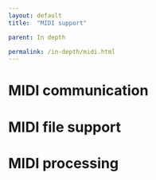 ```yaml
---
layout: default
title:  "MIDI support"

parent: In depth

permalink: /in-depth/midi.html
---
```


# MIDI communication

# MIDI file support

# MIDI processing